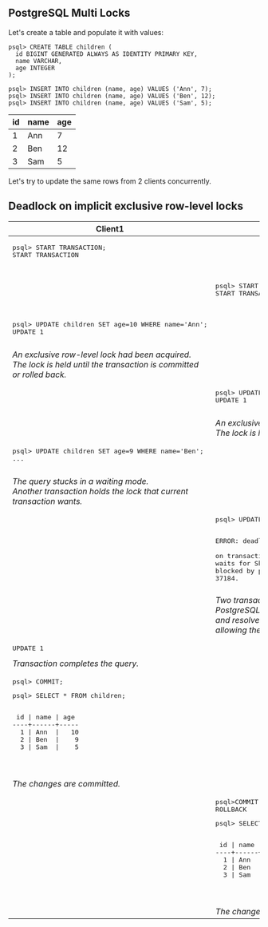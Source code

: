 
## PostgreSQL Multi Locks

Let's create a table and populate it with values:

```
psql> CREATE TABLE children (  
  id BIGINT GENERATED ALWAYS AS IDENTITY PRIMARY KEY,  
  name VARCHAR,  
  age INTEGER  
);

psql> INSERT INTO children (name, age) VALUES ('Ann', 7);   
psql> INSERT INTO children (name, age) VALUES ('Ben', 12);
psql> INSERT INTO children (name, age) VALUES ('Sam', 5);
```

  
| id      | name | age |
| ----------- | ----------- | ----------- |
|1|Ann|7|
|2|Ben|12|  
|3|Sam|5| 
   
Let's try to update the same rows from 2 clients concurrently.

## Deadlock on implicit exclusive row-level locks 

<table>
  <thead>
    <th>Client1</th>
    <th>Client2</th>
  </thead>
  <tbody>
  <tr>
    <td>
      <pre>
psql> START TRANSACTION;
START TRANSACTION
      </pre>
    </td>
    <td></td>
  </tr>
  <tr>
    <td></td>
    <td>
      <pre>
psql> START TRANSACTION;
START TRANSACTION
      </pre>
    </td>
  </tr>
  <tr>
    <td>
      <pre>
psql> UPDATE children SET age=10 WHERE name='Ann';
UPDATE 1
      </pre>
      <i>
        An exclusive row-level lock had been acquired.<br />
        The lock is held until the transaction is committed or rolled back.
      </i>
    </td>
    <td> </td>
  </tr>
  <tr>
    <td> </td>
    <td>
      <pre>
psql> UPDATE children SET age=13 WHERE name='Ben';
UPDATE 1
      </pre>
      <i>
      An exclusive row-level lock had been acquired.<br />
      The lock is held until the transaction is committed or rolled back.
      </i>
    </td>
  </tr>
  <tr>
    <td>
      <pre>
psql> UPDATE children SET age=9 WHERE name='Ben';
...
      </pre>
      <i>The query stucks in a waiting mode. <br />
      Another transaction holds the lock that current transaction wants.</i>
    </td>
    <td></td>
  </tr>
  <tr>
    <td></td>
    <td>
      <pre>
psql> UPDATE children SET age=5 WHERE name='Ann';

ERROR:  deadlock detected
DETAIL:  Process 37184 waits for ShareLock <br />on transaction 17500; blocked by process 37281.
Process 37281 waits for ShareLock on transaction 17501; <br />blocked by process 37184.
      </pre>
      <i>Two transactions each hold locks that the other wants.<br /> 
      PostgreSQL automatically detects deadlock situations <br />
      and resolves them by aborting one of transactions, <br />
      allowing the other to complete. </i>
    </td>
  </tr>
  <tr>
    <td>
      <pre>UPDATE 1</pre>
      <i>Transaction completes the query.</i>
    </td>
    <td></td>
  </tr>
  <tr>
    <td>
      <pre>psql> COMMIT;</pre>
      <pre>
psql> SELECT * FROM children;
<p>
 id | name | age
----+------+-----
  1 | Ann  |   10
  2 | Ben  |    9
  3 | Sam  |    5
</p>
    </pre>
    <i>The changes are committed.</i>
    </td>
    <td></td>
  </tr>
  <tr>
    <td></td>
    <td>
      <pre>
psql>COMMIT;
ROLLBACK</pre>
      <pre>
psql> SELECT * FROM children;
<p>
 id | name | age
----+------+-----
  1 | Ann  |   10
  2 | Ben  |    9
  3 | Sam  |    5
</p>
    </pre>
      <i>The changes are rolled back.</i>
    </td>
  </tr>
  </tbody>
</table>

